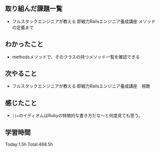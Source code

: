 ## 取り組んだ課題一覧
- フルスタックエンジニアが教える 即戦力Railsエンジニア養成講座 メソッドの定義まで

## わかったこと
- methodsメソッドで、そのクラスの持つメソッド一覧を確認できる
  
## 次やること
- フルスタックエンジニアが教える 即戦力Railsエンジニア養成講座　視聴

## 感じたこと
- `||=`のイディオムはRubyの特徴的な書き方だな〜と何度見ても思う。
  
## 学習時間
Today:1.5h
Total:468.5h
